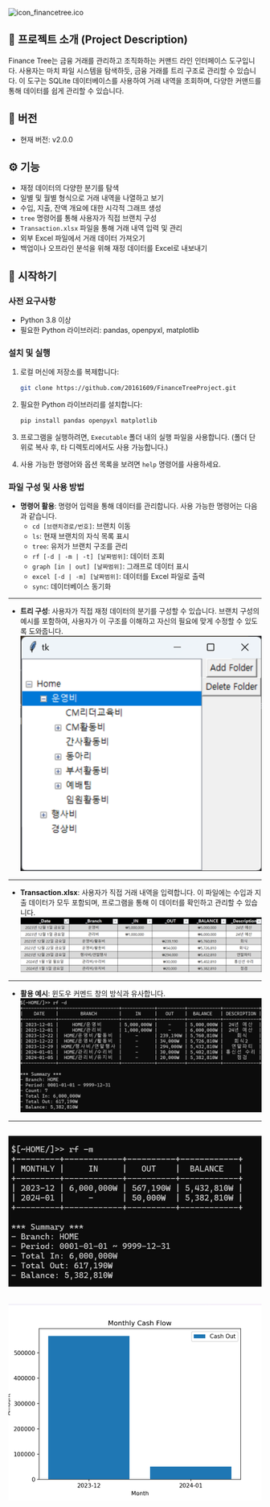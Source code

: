 ![icon_financetree.ico](icon_financetree.ico)

## 🌳 프로젝트 소개 (Project Description)
Finance Tree는 금융 거래를 관리하고 조직화하는 커맨드 라인 인터페이스 도구입니다. 사용자는 마치 파일 시스템을 탐색하듯, 금융 거래를 트리 구조로 관리할 수 있습니다. 이 도구는 SQLite 데이터베이스를 사용하여 거래 내역을 조회하며, 다양한 커맨드를 통해 데이터를 쉽게 관리할 수 있습니다.


## 🔄 버전

- 현재 버전: v2.0.0

## ⚙️ 기능 

- 재정 데이터의 다양한 분기를 탐색
- 일별 및 월별 형식으로 거래 내역을 나열하고 보기
- 수입, 지출, 잔액 개요에 대한 시각적 그래프 생성
- `tree` 명령어를 통해 사용자가 직접 브랜치 구성
- `Transaction.xlsx` 파일을 통해 거래 내역 입력 및 관리
- 외부 Excel 파일에서 거래 데이터 가져오기
- 백업이나 오프라인 분석을 위해 재정 데이터를 Excel로 내보내기

## 🚀 시작하기 

### 사전 요구사항

- Python 3.8 이상
- 필요한 Python 라이브러리: pandas, openpyxl, matplotlib

### 설치 및 실행

1. 로컬 머신에 저장소를 복제합니다:
   ```sh
   git clone https://github.com/20161609/FinanceTreeProject.git
   ```

2. 필요한 Python 라이브러리를 설치합니다:
   ```sh
   pip install pandas openpyxl matplotlib
   ```

3. 프로그램을 실행하려면, `Executable` 폴더 내의 실행 파일을 사용합니다. (폴더 단위로 복사 후, 타 디렉토리에서도 사용 가능합니다.)

4. 사용 가능한 명령어와 옵션 목록을 보려면 `help` 명령어를 사용하세요.

### 파일 구성 및 사용 방법

- **명령어 활용**: 명령어 입력을 통해 데이터를 관리합니다. 사용 가능한 명령어는 다음과 같습니다.
   - `cd [브랜치경로/번호]`: 브랜치 이동
   - `ls`: 현재 브랜치의 자식 목록 표시
   - `tree`: 유저가 브랜치 구조를 관리
   - `rf [-d | -m | -t] [날짜범위]`: 데이터 조회
   - `graph [in | out] [날짜범위]`: 그래프로 데이터 표시
   - `excel [-d | -m] [날짜범위]`: 데이터를 Excel 파일로 출력
   - `sync`: 데이터베이스 동기화

---
- **트리 구성**: 사용자가 직접 재정 데이터의 분기를 구성할 수 있습니다. 브랜치 구성의 예시를 포함하여, 사용자가 이 구조를 이해하고 자신의 필요에 맞게 수정할 수 있도록 도와줍니다.
![images/img_tree.png](images/img_tree.png)
---

- **Transaction.xlsx**: 사용자가 직접 거래 내역을 입력합니다. 이 파일에는 수입과 지출 데이터가 모두 포함되며, 프로그램을 통해 이 데이터를 확인하고 관리할 수 있습니다.
![images/img_xlsx.png](images/img_xlsx.png)
---
- **활용 예시**: 윈도우 커멘드 창의 방식과 유사합니다. 
![images/img_daily_refer.png](images/img_daily_refer.png)
---
![images/img_monthly_refer.png](images/img_monthly_refer.png)
---
![images/img_bargraph.png](images/img_bargraph.png)
---
